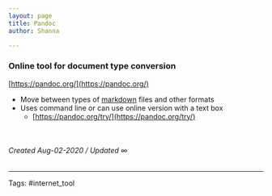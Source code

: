 ```yaml
---
layout: page
title: Pandoc
author: Shanna

---
```


### Online tool for document type conversion
[https://pandoc.org/](https://pandoc.org/)

- Move between types of [markdown](../mocs/🟣MARKDOWN.md) files and other formats
- Uses command line or can use online version with a text box
	- [https://pandoc.org/try/](https://pandoc.org/try/)

<br>

###### Created Aug-02-2020 / Updated ∞

---

Tags: #internet_tool
